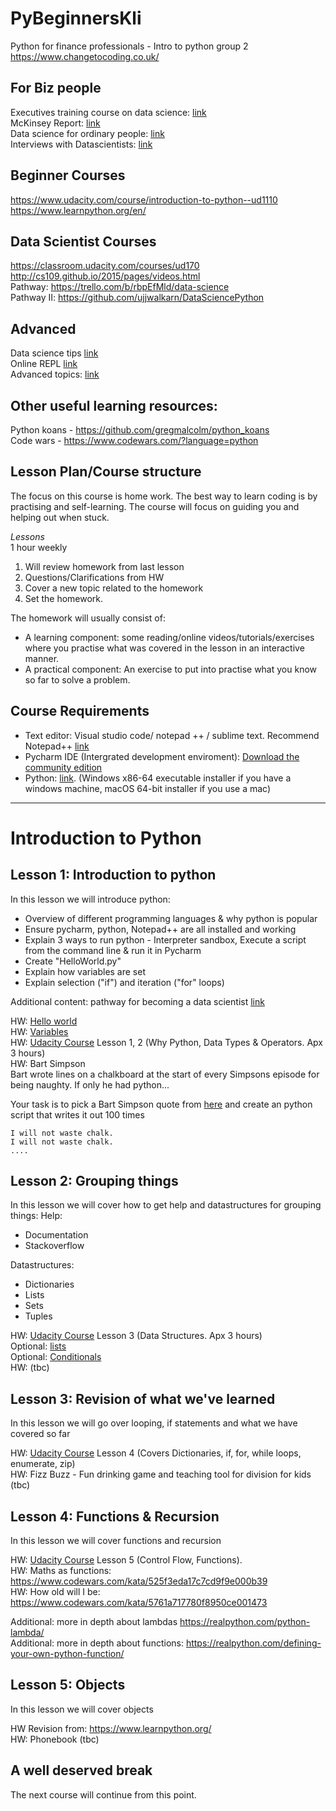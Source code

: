 # PyBeginnersKli
Python for finance professionals - Intro to python group 2  
https://www.changetocoding.co.uk/


## For Biz people
Executives training course on data science: [link](https://www.coursera.org/specializations/executive-data-science?utm_medium=listingPage)  
McKinsey Report: [link](https://www.mckinsey.com/~/media/McKinsey/Business%20Functions/McKinsey%20Digital/Our%20Insights/Big%20data%20The%20next%20frontier%20for%20innovation/MGI_big_data_full_report.ashx)  
Data science for ordinary people: [link](https://www.slideshare.net/JeffreyStricklandPhD/data-science-andanalyticsforordinarypeopleebook)  
Interviews with Datascientists: [link](https://www.datascienceweekly.org/pdf/DataScienceWeekly-DataScientistInterviews-Vol1-April2014.pdf)  


## Beginner Courses
https://www.udacity.com/course/introduction-to-python--ud1110  
https://www.learnpython.org/en/  


## Data Scientist Courses
https://classroom.udacity.com/courses/ud170  
http://cs109.github.io/2015/pages/videos.html  
Pathway: https://trello.com/b/rbpEfMld/data-science  
Pathway II: https://github.com/ujjwalkarn/DataSciencePython  


## Advanced 
Data science tips [link](https://www.datasciencecentral.com/profiles/blogs/17-short-tutorials-all-data-scientists-should-read-and-practice)  
Online REPL [link](https://repl.it/languages/Python)  
Advanced topics: [link](https://repl.it/talk/learn/Python-Advanced-Concepts-Explanation/7382)

## Other useful learning resources:
Python koans - https://github.com/gregmalcolm/python_koans  
Code wars - https://www.codewars.com/?language=python

  
## Lesson Plan/Course structure
The focus on this course is home work. The best way to learn coding is by practising and self-learning. The course will focus on guiding you and helping out when stuck.

*Lessons*  
1 hour weekly  
1. Will review homework from last lesson  
2. Questions/Clarifications from HW
3. Cover a new topic related to the homework
4. Set the homework.

The homework will usually consist of:
- A learning component: some reading/online videos/tutorials/exercises where you practise what was covered in the lesson in an interactive manner.
- A practical component: An exercise to put into practise what you know so far to solve a problem.
  

## Course Requirements
- Text editor: Visual studio code/ notepad ++ / sublime text. Recommend Notepad++ [link](https://notepad-plus-plus.org/downloads/v7.8.6/)
- Pycharm IDE (Intergrated development enviroment): [Download the community edition](https://www.jetbrains.com/pycharm/download/)
- Python: [link](https://www.python.org/downloads/release/python-382/). (Windows x86-64 executable installer if you have a windows machine, macOS 64-bit installer if you use a mac)
  
-----
# Introduction to Python

## Lesson 1: Introduction to python
In this lesson we will introduce python:
- Overview of different programming languages & why python is popular  
- Ensure pycharm, python, Notepad++ are all installed and working  
- Explain 3 ways to run python - Interpreter sandbox, Execute a script from the command line & run it in Pycharm  
- Create "HelloWorld.py"
- Explain how variables are set
- Explain selection ("if") and iteration ("for" loops)

Additional content: pathway for becoming a data scientist [link](https://trello-attachments.s3.amazonaws.com/546e1ae89eadee778ae12bf5/1280x5859/eadbecbe3badba6847e0ea1e629e3827/How-to-become-a-data-scientist.jpg) 

HW: [Hello world](https://www.learnpython.org/en/Hello%2C_World%21)  
HW: [Variables](https://www.learnpython.org/en/Variables_and_Types)    
HW: [Udacity Course](https://classroom.udacity.com/courses/ud1110) Lesson 1, 2 (Why Python, Data Types & Operators. Apx 3 hours)  
HW: Bart Simpson  
Bart wrote lines on a chalkboard at the start of every Simpsons episode for being naughty. If only he had python...

Your task is to pick a Bart Simpson quote from [here](https://simpsons.fandom.com/wiki/List_of_chalkboard_gags) and create an python script that writes it out 100 times  
```
I will not waste chalk.
I will not waste chalk.
....
```

## Lesson 2: Grouping things
In this lesson we will cover how to get help and datastructures for grouping things:
Help:
- Documentation
- Stackoverflow

Datastructures:
- Dictionaries  
- Lists  
- Sets  
- Tuples  
  
HW: [Udacity Course](https://classroom.udacity.com/courses/ud1110) Lesson 3 (Data Structures. Apx 3 hours)  
Optional: [lists](https://www.learnpython.org/en/Lists)  
Optional: [Conditionals](https://www.learnpython.org/en/Conditions)  
HW: (tbc)  

## Lesson 3: Revision of what we've learned
In this lesson we will go over looping, if statements and what we have covered so far  

HW: [Udacity Course](https://classroom.udacity.com/courses/ud1110) Lesson 4 (Covers Dictionaries, if, for, while loops, enumerate, zip)  
HW: Fizz Buzz - Fun drinking game and teaching tool for division for kids (tbc)  


## Lesson 4: Functions & Recursion
In this lesson we will cover functions and recursion

HW: [Udacity Course](https://classroom.udacity.com/courses/ud1110) Lesson 5 (Control Flow, Functions).  
HW: Maths as functions: https://www.codewars.com/kata/525f3eda17c7cd9f9e000b39  
HW: How old will I be: https://www.codewars.com/kata/5761a717780f8950ce001473  

Additional: more in depth about lambdas https://realpython.com/python-lambda/  
Additional: more in depth about functions: https://realpython.com/defining-your-own-python-function/  


## Lesson 5: Objects
In this lesson we will cover objects


HW Revision from: https://www.learnpython.org/  
HW: Phonebook (tbc)


## A well deserved break
The next course will continue from this point.
